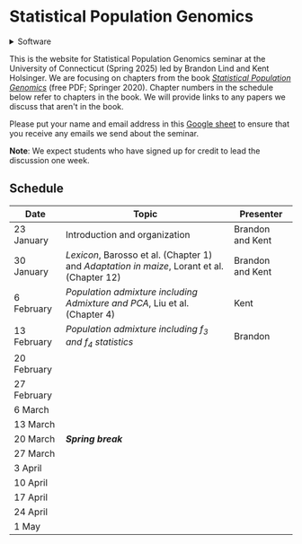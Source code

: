 # Statistical Population Genomics

<details>
  <summary>Software</summary>
    Admixture (https://dalexander.github.io/admixture/) - available for Linux and OS X
  </summary>
</details>

This is the website for Statistical Population Genomics seminar at the University of Connecticut (Spring 2025) led by Brandon Lind and Kent Holsinger. We are focusing on chapters from the book [*Statistical Population Genomics*](https://link.springer.com/book/10.1007/978-1-0716-0199-0) (free PDF; Springer 2020). Chapter numbers in the schedule below refer to chapters in the book. We will provide links to any papers we discuss that aren't in the book. 

Please put your name and email address in this [Google sheet](https://docs.google.com/spreadsheets/d/1IUaW7QrRRxHV2oVKUZkdX5fSM4Q6vL_kGrVVRLH1Clo/edit?usp=sharing) to ensure that you receive any emails we send about the seminar.

**Note**: We expect students who have signed up for credit to lead the discussion one week.

## Schedule

|Date|Topic|Presenter|
|----|-----|---------|
|23 January|Introduction and organization| Brandon and Kent|
|30 January|*Lexicon*, Barosso et al. (Chapter 1) and *Adaptation in maize*, Lorant et al. (Chapter 12)| Brandon and Kent|
|6 February|*Population admixture including Admixture and PCA*, Liu et al. (Chapter 4)|Kent|
|13 February|*Population admixture including $f_3$ and $f_4$ statistics*|Brandon|
|20 February||
|27 February||
|6 March||
|13 March||
|20 March|***Spring break***|
|27 March||
|3 April||
|10 April||
|17 April||
|24 April||
|1 May||
